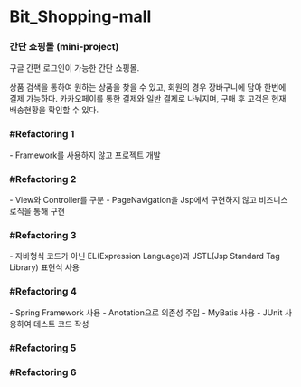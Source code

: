 # Bit_Shopping-mall
<h3>간단 쇼핑몰 (mini-project)</h3>

구글 간편 로그인이 가능한 간단 쇼핑몰.

상품 검색을 통하여 원하는 상품을 찾을 수 있고, 회원의 경우 장바구니에 담아 한번에 결제 가능하다.
카카오페이를 통한 결제와 일반 결제로 나눠지며, 구매 후 고객은 현재 배송현황을 확인할 수 있다.

<h3>#Refactoring 1</h3>
- Framework를 사용하지 않고 프로젝트 개발

<h3>#Refactoring 2</h3>
- View와 Controller를 구분
- PageNavigation을 Jsp에서 구현하지 않고 비즈니스 로직을 통해 구현

<h3>#Refactoring 3</h3>
- 자바형식 코드가 아닌 EL(Expression Language)과 JSTL(Jsp Standard Tag Library) 표현식 사용

<h3>#Refactoring 4</h3>
- Spring Framework 사용
- Anotation으로 의존성 주입
- MyBatis 사용
- JUnit 사용하여 테스트 코드 작성

<h3>#Refactoring 5</h3>



<h3>#Refactoring 6</h3>
